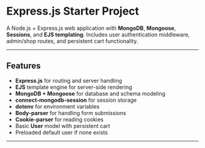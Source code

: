 # Express.js Starter Project

A Node.js + Express.js web application with **MongoDB**, **Mongoose**, **Sessions**, and **EJS templating**.
Includes user authentication middleware, admin/shop routes, and persistent cart functionality.

---

## Features

- **Express.js** for routing and server handling
- **EJS** template engine for server-side rendering
- **MongoDB + Mongoose** for database and schema modeling
- **connect-mongodb-session** for session storage
- **dotenv** for environment variables
- **Body-parser** for handling form submissions
- **Cookie-parser** for reading cookies
- Basic **User** model with persistent cart
- Preloaded default user if none exists

---
